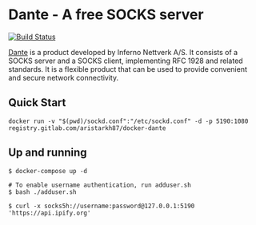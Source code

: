 # Dante - A free SOCKS server
[![Build Status](https://travis-ci.org/aristarkh87/docker-dante.svg?branch=master)](https://travis-ci.org/aristarkh87/docker-dante)

[Dante][1] is a product developed by Inferno Nettverk A/S. It consists of a
SOCKS server and a SOCKS client, implementing RFC 1928 and related standards.
It is a flexible product that can be used to provide convenient and secure
network connectivity. 

## Quick Start

```
docker run -v "$(pwd)/sockd.conf":"/etc/sockd.conf" -d -p 5190:1080 registry.gitlab.com/aristarkh87/docker-dante
```

## Up and running

```
$ docker-compose up -d

# To enable username authentication, run adduser.sh
$ bash ./adduser.sh

$ curl -x socks5h://username:password@127.0.0.1:5190 'https://api.ipify.org'
```

[1]: http://www.inet.no/dante/index.html
